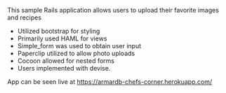 This sample Rails application allows users to upload their favorite images and recipes

* Utilized bootstrap for styling
* Primarily used HAML for views
* Simple_form was used to obtain user input
* Paperclip utilized to allow photo uploads
* Cocoon allowed for nested forms
* Users implemented with devise.

App can be seen live at https://armardb-chefs-corner.herokuapp.com/